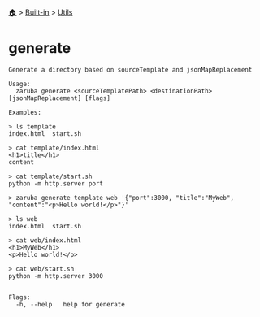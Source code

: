 <!--startTocHeader-->
[🏠](../../README.md) > [Built-in](../README.md) > [Utils](README.md)
# generate
<!--endTocHeader-->

```
Generate a directory based on sourceTemplate and jsonMapReplacement

Usage:
  zaruba generate <sourceTemplatePath> <destinationPath> [jsonMapReplacement] [flags]

Examples:

> ls template
index.html  start.sh

> cat template/index.html
<h1>title</h1>
content

> cat template/start.sh
python -m http.server port

> zaruba generate template web '{"port":3000, "title":"MyWeb", "content":"<p>Hello world!</p>"}'

> ls web
index.html  start.sh

> cat web/index.html
<h1>MyWeb</h1>
<p>Hello world!</p>

> cat web/start.sh
python -m http.server 3000


Flags:
  -h, --help   help for generate

```

<!--startTocSubtopic-->
<!--endTocSubtopic-->